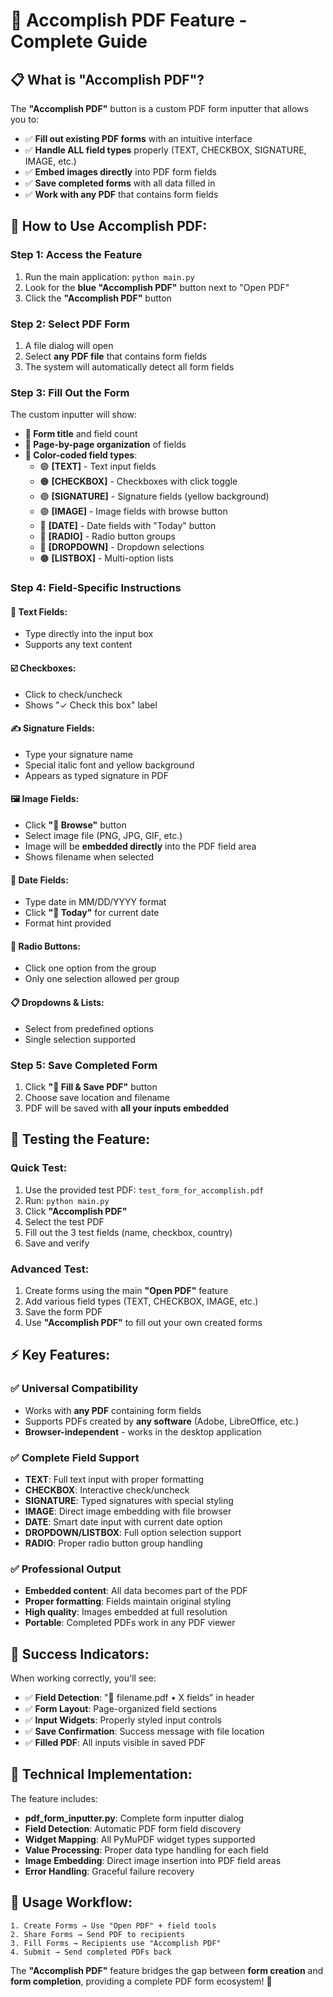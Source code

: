 # 🎯 **Accomplish PDF Feature - Complete Guide**

## 📋 **What is "Accomplish PDF"?**

The **"Accomplish PDF"** button is a custom PDF form inputter that allows you to:
- ✅ **Fill out existing PDF forms** with an intuitive interface
- ✅ **Handle ALL field types** properly (TEXT, CHECKBOX, SIGNATURE, IMAGE, etc.)
- ✅ **Embed images directly** into PDF form fields
- ✅ **Save completed forms** with all data filled in
- ✅ **Work with any PDF** that contains form fields

## 🚀 **How to Use Accomplish PDF:**

### **Step 1: Access the Feature**
1. Run the main application: `python main.py`
2. Look for the **blue "Accomplish PDF"** button next to "Open PDF"
3. Click the **"Accomplish PDF"** button

### **Step 2: Select PDF Form**
1. A file dialog will open
2. Select **any PDF file** that contains form fields
3. The system will automatically detect all form fields

### **Step 3: Fill Out the Form**
The custom inputter will show:
- **📝 Form title** and field count
- **📄 Page-by-page organization** of fields
- **🎨 Color-coded field types**:
  - 🟢 **[TEXT]** - Text input fields
  - 🟠 **[CHECKBOX]** - Checkboxes with click toggle
  - 🟣 **[SIGNATURE]** - Signature fields (yellow background)
  - 🟣 **[IMAGE]** - Image fields with browse button
  - 🔵 **[DATE]** - Date fields with "Today" button
  - 🔴 **[RADIO]** - Radio button groups
  - 🔷 **[DROPDOWN]** - Dropdown selections
  - 🟤 **[LISTBOX]** - Multi-option lists

### **Step 4: Field-Specific Instructions**

#### **📝 Text Fields:**
- Type directly into the input box
- Supports any text content

#### **☑️ Checkboxes:**
- Click to check/uncheck
- Shows "✓ Check this box" label

#### **✍️ Signature Fields:**
- Type your signature name
- Special italic font and yellow background
- Appears as typed signature in PDF

#### **🖼️ Image Fields:**
- Click **"📁 Browse"** button
- Select image file (PNG, JPG, GIF, etc.)
- Image will be **embedded directly** into the PDF field area
- Shows filename when selected

#### **📅 Date Fields:**
- Type date in MM/DD/YYYY format
- Click **"📅 Today"** for current date
- Format hint provided

#### **🔘 Radio Buttons:**
- Click one option from the group
- Only one selection allowed per group

#### **📋 Dropdowns & Lists:**
- Select from predefined options
- Single selection supported

### **Step 5: Save Completed Form**
1. Click **"📁 Fill & Save PDF"** button
2. Choose save location and filename
3. PDF will be saved with **all your inputs embedded**

## 🧪 **Testing the Feature:**

### **Quick Test:**
1. Use the provided test PDF: `test_form_for_accomplish.pdf`
2. Run: `python main.py`
3. Click **"Accomplish PDF"**
4. Select the test PDF
5. Fill out the 3 test fields (name, checkbox, country)
6. Save and verify

### **Advanced Test:**
1. Create forms using the main **"Open PDF"** feature
2. Add various field types (TEXT, CHECKBOX, IMAGE, etc.)
3. Save the form PDF
4. Use **"Accomplish PDF"** to fill out your own created forms

## ⚡ **Key Features:**

### ✅ **Universal Compatibility**
- Works with **any PDF** containing form fields
- Supports PDFs created by **any software** (Adobe, LibreOffice, etc.)
- **Browser-independent** - works in the desktop application

### ✅ **Complete Field Support**
- **TEXT**: Full text input with proper formatting
- **CHECKBOX**: Interactive check/uncheck
- **SIGNATURE**: Typed signatures with special styling
- **IMAGE**: Direct image embedding with file browser
- **DATE**: Smart date input with current date option
- **DROPDOWN/LISTBOX**: Full option selection support
- **RADIO**: Proper radio button group handling

### ✅ **Professional Output**
- **Embedded content**: All data becomes part of the PDF
- **Proper formatting**: Fields maintain original styling
- **High quality**: Images embedded at full resolution
- **Portable**: Completed PDFs work in any PDF viewer

## 🎉 **Success Indicators:**

When working correctly, you'll see:
- ✅ **Field Detection**: "📄 filename.pdf • X fields" in header
- ✅ **Form Layout**: Page-organized field sections
- ✅ **Input Widgets**: Properly styled input controls
- ✅ **Save Confirmation**: Success message with file location
- ✅ **Filled PDF**: All inputs visible in saved PDF

## 🔧 **Technical Implementation:**

The feature includes:
- **pdf_form_inputter.py**: Complete form inputter dialog
- **Field Detection**: Automatic PDF form field discovery
- **Widget Mapping**: All PyMuPDF widget types supported
- **Value Processing**: Proper data type handling for each field
- **Image Embedding**: Direct image insertion into PDF field areas
- **Error Handling**: Graceful failure recovery

## 📱 **Usage Workflow:**

```
1. Create Forms → Use "Open PDF" + field tools
2. Share Forms → Send PDF to recipients  
3. Fill Forms → Recipients use "Accomplish PDF"
4. Submit → Send completed PDFs back
```

The **"Accomplish PDF"** feature bridges the gap between **form creation** and **form completion**, providing a complete PDF form ecosystem! 🎯
